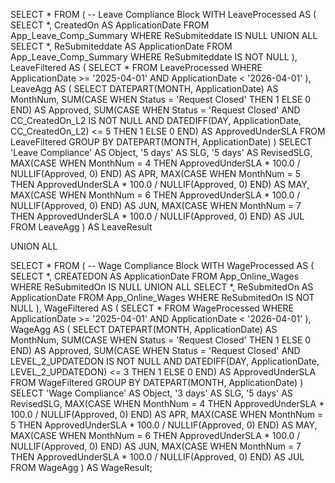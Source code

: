 SELECT * FROM (
    -- Leave Compliance Block
    WITH LeaveProcessed AS (
        SELECT *, CreatedOn AS ApplicationDate
        FROM App_Leave_Comp_Summary
        WHERE ReSubmiteddate IS NULL
        UNION ALL
        SELECT *, ReSubmiteddate AS ApplicationDate
        FROM App_Leave_Comp_Summary
        WHERE ReSubmiteddate IS NOT NULL
    ),
    LeaveFiltered AS (
        SELECT *
        FROM LeaveProcessed
        WHERE ApplicationDate >= '2025-04-01' AND ApplicationDate < '2026-04-01'
    ),
    LeaveAgg AS (
        SELECT
            DATEPART(MONTH, ApplicationDate) AS MonthNum,
            SUM(CASE WHEN Status = 'Request Closed' THEN 1 ELSE 0 END) AS Approved,
            SUM(CASE 
                WHEN Status = 'Request Closed' AND CC_CreatedOn_L2 IS NOT NULL 
                     AND DATEDIFF(DAY, ApplicationDate, CC_CreatedOn_L2) <= 5 
                THEN 1 ELSE 0 
            END) AS ApprovedUnderSLA
        FROM LeaveFiltered
        GROUP BY DATEPART(MONTH, ApplicationDate)
    )
    SELECT
        'Leave Compliance' AS Object,
        '5 days' AS SLG,
        '5 days' AS RevisedSLG,
        MAX(CASE WHEN MonthNum = 4 THEN ApprovedUnderSLA * 100.0 / NULLIF(Approved, 0) END) AS APR,
        MAX(CASE WHEN MonthNum = 5 THEN ApprovedUnderSLA * 100.0 / NULLIF(Approved, 0) END) AS MAY,
        MAX(CASE WHEN MonthNum = 6 THEN ApprovedUnderSLA * 100.0 / NULLIF(Approved, 0) END) AS JUN,
        MAX(CASE WHEN MonthNum = 7 THEN ApprovedUnderSLA * 100.0 / NULLIF(Approved, 0) END) AS JUL
    FROM LeaveAgg
) AS LeaveResult

UNION ALL

SELECT * FROM (
    -- Wage Compliance Block
    WITH WageProcessed AS (
        SELECT *, CREATEDON AS ApplicationDate
        FROM App_Online_Wages
        WHERE ReSubmitedOn IS NULL
        UNION ALL
        SELECT *, ReSubmitedOn AS ApplicationDate
        FROM App_Online_Wages
        WHERE ReSubmitedOn IS NOT NULL
    ),
    WageFiltered AS (
        SELECT *
        FROM WageProcessed
        WHERE ApplicationDate >= '2025-04-01' AND ApplicationDate < '2026-04-01'
    ),
    WageAgg AS (
        SELECT
            DATEPART(MONTH, ApplicationDate) AS MonthNum,
            SUM(CASE WHEN Status = 'Request Closed' THEN 1 ELSE 0 END) AS Approved,
            SUM(CASE 
                WHEN Status = 'Request Closed' AND LEVEL_2_UPDATEDON IS NOT NULL 
                     AND DATEDIFF(DAY, ApplicationDate, LEVEL_2_UPDATEDON) <= 3 
                THEN 1 ELSE 0 
            END) AS ApprovedUnderSLA
        FROM WageFiltered
        GROUP BY DATEPART(MONTH, ApplicationDate)
    )
    SELECT
        'Wage Compliance' AS Object,
        '3 days' AS SLG,
        '5 days' AS RevisedSLG,
        MAX(CASE WHEN MonthNum = 4 THEN ApprovedUnderSLA * 100.0 / NULLIF(Approved, 0) END) AS APR,
        MAX(CASE WHEN MonthNum = 5 THEN ApprovedUnderSLA * 100.0 / NULLIF(Approved, 0) END) AS MAY,
        MAX(CASE WHEN MonthNum = 6 THEN ApprovedUnderSLA * 100.0 / NULLIF(Approved, 0) END) AS JUN,
        MAX(CASE WHEN MonthNum = 7 THEN ApprovedUnderSLA * 100.0 / NULLIF(Approved, 0) END) AS JUL
    FROM WageAgg
) AS WageResult;
